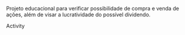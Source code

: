 Projeto educacional para verificar possibilidade de compra e venda de ações, além de visar a lucratividade do possível dividendo.

 Activity
